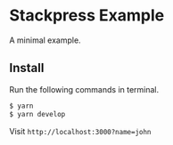 # Stackpress Example

A minimal example.

## Install

Run the following commands in terminal.

```bash
$ yarn
$ yarn develop
```

Visit `http://localhost:3000?name=john`
